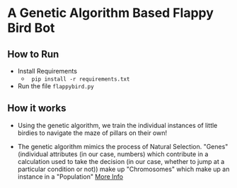 # A Genetic Algorithm Based Flappy Bird Bot

## How to Run
- Install Requirements
  - ` pip install -r requirements.txt`
- Run the file `flappybird.py`

## How it works

- Using the genetic algorithm, we train the individual instances of little birdies to navigate the maze of pillars on their own!

- The genetic algorithm mimics the process of Natural Selection. "Genes" (individual attributes (in our case, numbers) which contribute in a calculation used to take the decision (in our case, whether to jump at a particular condition or not)) make up "Chromosomes" which make up an instance in a "Population" [More Info](https://towardsdatascience.com/introduction-to-genetic-algorithms-including-example-code-e396e98d8bf3)

